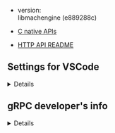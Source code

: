 
- version:  
  libmachengine (e889288c)
  
- [C native APIs](http://intra.machbase.com:8888/pages/viewpage.action?pageId=321884164)

- [HTTP API README](./server/httpsvr/README.md)


## Settings for VSCode

<details>

  - `.vscode/settings.json`

  ```json
  {
      "protoc": {
          "options": [
              "--proto_path=./proto"
          ]
      },
          "files.exclude": {
          "vendor": true
      },
      "editor.tabSize": 4,
      "[go]": {
          "editor.tabSize": 4
      }
  }
  ```

</details>


## gRPC developer's info

<details>

## protobuf compiler

> https://grpc.io/docs/protoc-installation/

```
sudo apt install -y protobuf-compiler
```

- protoc-gen-go plugin

```
go install google.golang.org/protobuf/cmd/protoc-gen-go@latest
go install google.golang.org/grpc/cmd/protoc-gen-go-grpc@latest
```

## GRPC Gateway compiler

- [grpc-gateway](https://github.com/grpc-ecosystem/grpc-gateway)

```
go install github.com/grpc-ecosystem/grpc-gateway/v2/protoc-gen-grpc-gateway@latest
```

```
go install github.com/grpc-ecosystem/grpc-gateway/v2/protoc-gen-openapiv2@latest
```

- [grpc-gateway with gin](https://blog.logrocket.com/guide-to-grpc-gateway/#using-grpc-gateway-with-gin)

### protobuf struct from/to json

```go
  buf, _ := ioutil.ReadAll(c.Request.Body)
  req := &protos.LoginRequest{}
  protojson.Unmarshal(buf, req)

  rsp, _ := s.Login(context.Background(), req)
  buf, _ = protojson.Marshal(rsp)

  c.Data(http.StatusOK, gin.MIMEJSON, buf)
```

</details>
